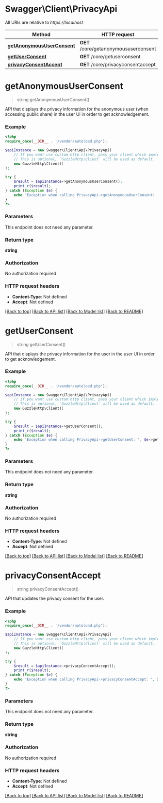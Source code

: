 # Swagger\Client\PrivacyApi

All URIs are relative to *https://localhost*

Method | HTTP request | Description
------------- | ------------- | -------------
[**getAnonymousUserConsent**](PrivacyApi.md#getAnonymousUserConsent) | **GET** /core/getanonymoususerconsent | 
[**getUserConsent**](PrivacyApi.md#getUserConsent) | **GET** /core/getuserconsent | 
[**privacyConsentAccept**](PrivacyApi.md#privacyConsentAccept) | **GET** /core/privacyconsentaccept | 


# **getAnonymousUserConsent**
> string getAnonymousUserConsent()



API that displays the privacy information for the anonymous user (when accessing public share) in the user UI in order to get acknowledgement.

### Example
```php
<?php
require_once(__DIR__ . '/vendor/autoload.php');

$apiInstance = new Swagger\Client\Api\PrivacyApi(
    // If you want use custom http client, pass your client which implements `GuzzleHttp\ClientInterface`.
    // This is optional, `GuzzleHttp\Client` will be used as default.
    new GuzzleHttp\Client()
);

try {
    $result = $apiInstance->getAnonymousUserConsent();
    print_r($result);
} catch (Exception $e) {
    echo 'Exception when calling PrivacyApi->getAnonymousUserConsent: ', $e->getMessage(), PHP_EOL;
}
?>
```

### Parameters
This endpoint does not need any parameter.

### Return type

**string**

### Authorization

No authorization required

### HTTP request headers

 - **Content-Type**: Not defined
 - **Accept**: Not defined

[[Back to top]](#) [[Back to API list]](../../README.md#documentation-for-api-endpoints) [[Back to Model list]](../../README.md#documentation-for-models) [[Back to README]](../../README.md)

# **getUserConsent**
> string getUserConsent()



API that displays the privacy information for the user in the user UI in order to get acknowledgement.

### Example
```php
<?php
require_once(__DIR__ . '/vendor/autoload.php');

$apiInstance = new Swagger\Client\Api\PrivacyApi(
    // If you want use custom http client, pass your client which implements `GuzzleHttp\ClientInterface`.
    // This is optional, `GuzzleHttp\Client` will be used as default.
    new GuzzleHttp\Client()
);

try {
    $result = $apiInstance->getUserConsent();
    print_r($result);
} catch (Exception $e) {
    echo 'Exception when calling PrivacyApi->getUserConsent: ', $e->getMessage(), PHP_EOL;
}
?>
```

### Parameters
This endpoint does not need any parameter.

### Return type

**string**

### Authorization

No authorization required

### HTTP request headers

 - **Content-Type**: Not defined
 - **Accept**: Not defined

[[Back to top]](#) [[Back to API list]](../../README.md#documentation-for-api-endpoints) [[Back to Model list]](../../README.md#documentation-for-models) [[Back to README]](../../README.md)

# **privacyConsentAccept**
> string privacyConsentAccept()



API that updates the privacy consent for the user.

### Example
```php
<?php
require_once(__DIR__ . '/vendor/autoload.php');

$apiInstance = new Swagger\Client\Api\PrivacyApi(
    // If you want use custom http client, pass your client which implements `GuzzleHttp\ClientInterface`.
    // This is optional, `GuzzleHttp\Client` will be used as default.
    new GuzzleHttp\Client()
);

try {
    $result = $apiInstance->privacyConsentAccept();
    print_r($result);
} catch (Exception $e) {
    echo 'Exception when calling PrivacyApi->privacyConsentAccept: ', $e->getMessage(), PHP_EOL;
}
?>
```

### Parameters
This endpoint does not need any parameter.

### Return type

**string**

### Authorization

No authorization required

### HTTP request headers

 - **Content-Type**: Not defined
 - **Accept**: Not defined

[[Back to top]](#) [[Back to API list]](../../README.md#documentation-for-api-endpoints) [[Back to Model list]](../../README.md#documentation-for-models) [[Back to README]](../../README.md)

